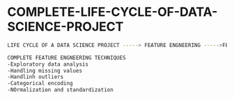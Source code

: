 # COMPLETE-LIFE-CYCLE-OF-DATA-SCIENCE-PROJECT

```bash
LIFE CYCLE OF A DATA SCIENCE PROJECT -----> FEATURE ENGNEERING ----->FEATURE SELECTION -----> MODEL CREATION AND HYPER PARAMETER TUNING ----->MODEL DEPLOYMENT ------>MODEL MONITORING AND RETRAINING
```
```bash
COMPLETE FEATURE ENGNEERING TECHNIQUES
-Exploratory data analysis
-Handling missing values
-Handlinh outliers
-Categorical encoding
-NOrmalization and standardization
```
